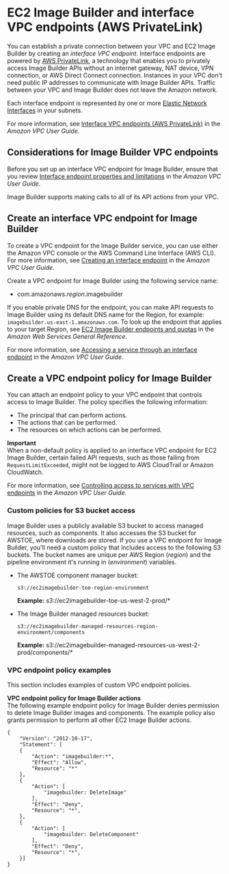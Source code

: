 # EC2 Image Builder and interface VPC endpoints \(AWS PrivateLink\)<a name="vpc-interface-endpoints"></a>

You can establish a private connection between your VPC and EC2 Image Builder by creating an *interface VPC endpoint*\. Interface endpoints are powered by [AWS PrivateLink](http://aws.amazon.com/privatelink), a technology that enables you to privately access Image Builder APIs without an internet gateway, NAT device, VPN connection, or AWS Direct Connect connection\. Instances in your VPC don't need public IP addresses to communicate with Image Builder APIs\. Traffic between your VPC and Image Builder does not leave the Amazon network\.

Each interface endpoint is represented by one or more [Elastic Network Interfaces](https://docs.aws.amazon.com/AWSEC2/latest/UserGuide/using-eni.html) in your subnets\.

For more information, see [Interface VPC endpoints \(AWS PrivateLink\)](https://docs.aws.amazon.com/vpc/latest/userguide/vpce-interface.html) in the *Amazon VPC User Guide*\.

## Considerations for Image Builder VPC endpoints<a name="vpc-endpoint-considerations"></a>

Before you set up an interface VPC endpoint for Image Builder, ensure that you review [Interface endpoint properties and limitations](https://docs.aws.amazon.com/vpc/latest/userguide/vpce-interface.html#vpce-interface-limitations) in the *Amazon VPC User Guide*\.

Image Builder supports making calls to all of its API actions from your VPC\. 

## Create an interface VPC endpoint for Image Builder<a name="vpc-endpoint-create"></a>

To create a VPC endpoint for the Image Builder service, you can use either the Amazon VPC console or the AWS Command Line Interface \(AWS CLI\)\. For more information, see [Creating an interface endpoint](https://docs.aws.amazon.com/vpc/latest/userguide/vpce-interface.html#create-interface-endpoint) in the *Amazon VPC User Guide*\.

Create a VPC endpoint for Image Builder using the following service name: 
+ com\.amazonaws\.*region*\.imagebuilder

If you enable private DNS for the endpoint, you can make API requests to Image Builder using its default DNS name for the Region, for example: `imagebuilder.us-east-1.amazonaws.com`\. To look up the endpoint that applies to your target Region, see [EC2 Image Builder endpoints and quotas](https://docs.aws.amazon.com/general/latest/gr/imagebuilder.html#imagebuilder_region) in the *Amazon Web Services General Reference*\.

For more information, see [Accessing a service through an interface endpoint](https://docs.aws.amazon.com/vpc/latest/userguide/vpce-interface.html#access-service-though-endpoint) in the *Amazon VPC User Guide*\.

## Create a VPC endpoint policy for Image Builder<a name="vpc-endpoint-policy"></a>

You can attach an endpoint policy to your VPC endpoint that controls access to Image Builder\. The policy specifies the following information:
+ The principal that can perform actions\.
+ The actions that can be performed\.
+ The resources on which actions can be performed\.

**Important**  
When a non\-default policy is applied to an interface VPC endpoint for EC2 Image Builder, certain failed API requests, such as those failing from `RequestLimitExceeded`, might not be logged to AWS CloudTrail or Amazon CloudWatch\.

For more information, see [Controlling access to services with VPC endpoints](https://docs.aws.amazon.com/vpc/latest/userguide/vpc-endpoints-access.html) in the *Amazon VPC User Guide*\.

### Custom policies for S3 bucket access<a name="w62aac17c16c19c13c11"></a>

Image Builder uses a publicly available S3 bucket to access managed resources, such as components\. It also accesses the S3 bucket for AWSTOE, where downloads are stored\. If you use a VPC endpoint for Image Builder, you'll need a custom policy that includes access to the following S3 buckets\. The bucket names are unique per AWS Region \(*region*\) and the pipeline environment it's running in \(*environment*\) variables\.
+ The AWSTOE component manager bucket:

  ```
  s3://ec2imagebuilder-toe-region-environment
  ```

  **Example:** s3://ec2imagebuilder\-toe\-us\-west\-2\-prod/\*
+ The Image Builder managed resources bucket:

  ```
  s3://ec2imagebuilder-managed-resources-region-environment/components
  ```

  **Example:** s3://ec2imagebuilder\-managed\-resources\-us\-west\-2\-prod/components/\*

### VPC endpoint policy examples<a name="w62aac17c16c19c13c13"></a>

This section includes examples of custom VPC endpoint policies\.

**VPC endpoint policy for Image Builder actions**  
The following example endpoint policy for Image Builder denies permission to delete Image Builder images and components\. The example policy also grants permission to perform all other EC2 Image Builder actions\.

```
{
    "Version": "2012-10-17",
    "Statement": [
    {
        "Action": "imagebuilder:*",
        "Effect": "Allow",
        "Resource": "*"
    },
    {
        "Action": [
            "imagebuilder: DeleteImage"
        ],
        "Effect": "Deny",
        "Resource": "*",
    },
    {
        "Action": [
            "imagebuilder: DeleteComponent"
        ],
        "Effect": "Deny",
        "Resource": "*",
    }]
}
```